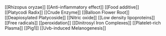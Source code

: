[[Rhizopus oryzae]]
[[Anti-inflammatory effect]]
[[Food additive]]
[[Platycodi Radix]]
[[Crude Enzyme]]
[[Balloon Flower Root]]
[[Deapiosylated Platycoside]]
[[Nitric oxide]]
[[Low density lipoproteins]]
[[Free radicals]]
[[peroxidation]]
[[Dinitrosyl Iron Complexes]]
[[Platelet-rich Plasma]]
[[Pig1]]
[[Uvb-induced Melanogenesis]]
